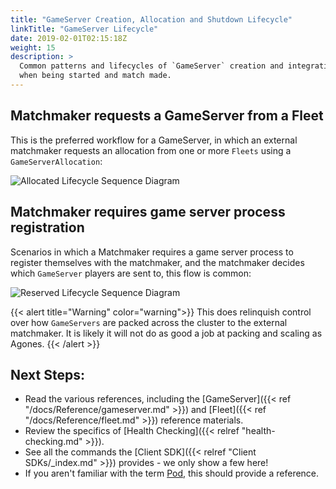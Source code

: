 ```yaml
---
title: "GameServer Creation, Allocation and Shutdown Lifecycle"
linkTitle: "GameServer Lifecycle"
date: 2019-02-01T02:15:18Z
weight: 15
description: >
  Common patterns and lifecycles of `GameServer` creation and integration with the SDK,
  when being started and match made.
---
```


## Matchmaker requests a GameServer from a Fleet

This is the preferred workflow for a GameServer, in which an external matchmaker requests an allocation from one or more
`Fleets` using a `GameServerAllocation`:

![Allocated Lifecycle Sequence Diagram](../../../diagrams/gameserver-lifecycle.puml.png)

## Matchmaker requires game server process registration

Scenarios in which a Matchmaker requires a game server process to register themselves with the matchmaker, and the
matchmaker decides which `GameServer` players are sent to, this flow is common:

![Reserved Lifecycle Sequence Diagram](../../../diagrams/gameserver-reserved.puml.png)

{{< alert title="Warning" color="warning">}}
This does relinquish control over how `GameServers` are packed across the cluster to the external matchmaker. It is likely
  it will not do as good a job at packing and scaling as Agones. 
{{< /alert >}}

## Next Steps:

- Read the various references, including the [GameServer]({{< ref "/docs/Reference/gameserver.md" >}}) and [Fleet]({{< ref "/docs/Reference/fleet.md" >}}) reference materials.
- Review the specifics of [Health Checking]({{< relref "health-checking.md" >}}).
- See all the commands the [Client SDK]({{< relref "Client SDKs/_index.md" >}}) provides - we only show a few here!
- If you aren't familiar with the term [Pod](https://kubernetes.io/docs/concepts/workloads/pods/pod/), this should provide a reference.